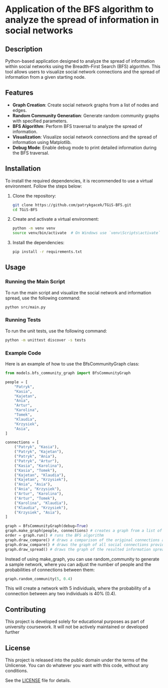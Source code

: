 # Application of the BFS algorithm to analyze the spread of information in social networks

## Description

Python-based application designed to analyze the spread of information within social networks using the Breadth-First Search (BFS) algorithm. This tool allows users to visualize social network connections and the spread of information from a given starting node.

## Features

- **Graph Creation**: Create social network graphs from a list of nodes and edges.
- **Random Community Generation**: Generate random community graphs with specified parameters.
- **BFS Algorithm**: Perform BFS traversal to analyze the spread of information.
- **Visualization**: Visualize social network connections and the spread of information using Matplotlib.
- **Debug Mode**: Enable debug mode to print detailed information during the BFS traversal.

## Installation

To install the required dependencies, it is recommended to use a virtual environment. Follow the steps below:

1. Clone the repository:

   ```sh
   git clone https://github.com/patrykgacek/TGiS-BFS.git
   cd TGiS-BFS
   ```

2. Create and activate a virtual environment:

   ```sh
   python -m venv venv
   source venv/bin/activate  # On Windows use `venv\Scripts\activate`
   ```

3. Install the dependencies:
   ```sh
   pip install -r requirements.txt
   ```

## Usage

### Running the Main Script

To run the main script and visualize the social network and information spread, use the following command:

```sh
python src/main.py
```

### Running Tests

To run the unit tests, use the following command:

```sh
python -m unittest discover -s tests
```

### Example Code

Here is an example of how to use the BfsCommunityGraph class:

```python
from models.bfs_community_graph import BfsCommunityGraph

people = [
    "Patryk",
    "Kasia",
    "Kajetan",
    "Ania",
    "Artur",
    "Karolina",
    "Tomek",
    "Klaudia",
    "Krzysiek",
    "Asia",
]

connections = [
    ("Patryk", "Kasia"),
    ("Patryk", "Kajetan"),
    ("Patryk", "Ania"),
    ("Patryk", "Artur"),
    ("Kasia", "Karolina"),
    ("Kasia", "Tomek"),
    ("Kajetan", "Klaudia"),
    ("Kajetan", "Krzysiek"),
    ("Ania", "Asia"),
    ("Ania", "Krzysiek"),
    ("Artur", "Karolina"),
    ("Artur", "Tomek"),
    ("Karolina", "Klaudia"),
    ("Klaudia", "Krzysiek"),
    ("Krzysiek", "Asia"),
]

graph = BfsCommunityGraph(debug=True)
graph.make_graph(people, connections) # creates a graph from a list of people and their connections
order = graph.run() # runs the BFS algorithm
graph.draw_compare() # draws a comparison of the original connections and the spread of information.
graph.draw_compare() # draws the graph of all social connections provided by the user.
graph.draw_spread() # draws the graph of the resulted information spread.
```

Instead of using make_graph, you can use random_community to generate a sample network, where you can adjust the number of people and the probabilities of connections between them:

```python
graph.random_community(5, 0.4)
```

This will create a network with 5 individuals, where the probability of a connection between any two individuals is 40% (0.4).

## Contributing

This project is developed solely for educational purposes as part of university coursework. It will not be actively maintained or developed further

## License

This project is released into the public domain under the terms of the Unlicense. You can do whatever you want with this code, without any conditions.

See the [LICENSE](./LICENSE) file for details.
